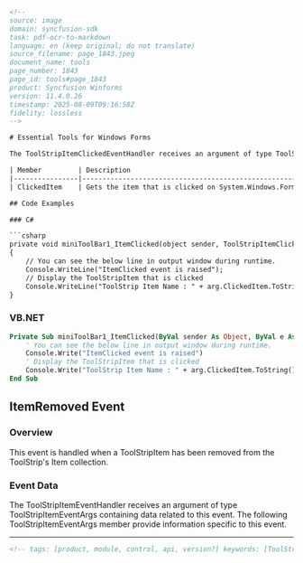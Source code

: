 ```html
<!--
source: image
domain: syncfusion-sdk
task: pdf-ocr-to-markdown
language: en (keep original; do not translate)
source_filename: page_1843.jpeg
document_name: tools
page_number: 1843
page_id: tools#page_1843
product: Syncfusion Winforms
version: 11.4.0.26
timestamp: 2025-08-09T09:16:58Z
fidelity: lossless
-->

# Essential Tools for Windows Forms

The ToolStripItemClickedEventHandler receives an argument of type ToolStripItemEventArgs containing data related to this event. The following type ToolStripItemEventArgs member provide information specific to this event.

| Member         | Description                                                                                       |
|----------------|---------------------------------------------------------------------------------------------------|
| ClickedItem    | Gets the item that is clicked on System.Windows.Forms.ToolStrip.                                   |

## Code Examples

### C#

```csharp
private void miniToolBar1_ItemClicked(object sender, ToolStripItemClickedEventArgs e)
{
    // You can see the below line in output window during runtime.
    Console.WriteLine("ItemClicked event is raised");
    // Display the ToolStripItem that is clicked
    Console.WriteLine("ToolStrip Item Name : " + arg.ClickedItem.ToString());
}
```

### VB.NET

```vb
Private Sub miniToolBar1_ItemClicked(ByVal sender As Object, ByVal e As ToolStripItemClickedEventArgs)
    ' You can see the below line in output window during runtime.
    Console.Write("ItemClicked event is raised")
    ' Display the ToolStripItem that is clicked
    Console.Write("ToolStrip Item Name : " + arg.ClickedItem.ToString())
End Sub
```

## ItemRemoved Event

### Overview

This event is handled when a ToolStripItem has been removed from the ToolStrip's Item collection.

### Event Data

The ToolStripItemEventHandler receives an argument of type ToolStripItemEventArgs containing data related to this event. The following ToolStripItemEventArgs member provide information specific to this event.

---

```html
<!-- tags: [product, module, control, api, version?] keywords: [ToolStripItemClickedEventHandler, ToolStripItemEventArgs, ClickedItem, ToolStripItemClickedEventArgs, ItemRemoved Event, System.Windows.Forms.ToolStrip] -->
```